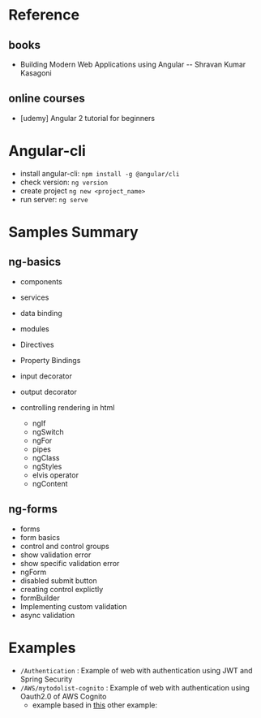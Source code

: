 Reference 
============

## books

* Building Modern Web Applications using Angular  -- Shravan Kumar Kasagoni 

## online courses

* [udemy] Angular 2 tutorial for beginners 


Angular-cli
============

* install angular-cli: `npm install -g @angular/cli`
* check version: `ng version`
* create project `ng new <project_name>`
* run server:   `ng serve`

Samples Summary
================

## ng-basics

* components
* services
* data binding

* modules
* Directives
* Property Bindings
* input decorator
* output decorator
* controlling rendering in html
    * ngIf
    * ngSwitch
    * ngFor
    * pipes
    * ngClass
    * ngStyles
    * elvis operator
    * ngContent


## ng-forms

* forms
* form basics
* control and control groups
* show validation error
* show specific validation error
* ngForm
* disabled submit button
* creating control explictly
* formBuilder
* Implementing custom validation
* async validation


Examples
=============

* `/Authentication` : Example of web with authentication using JWT and Spring Security
* `/AWS/mytodolist-cognito` : Example of web with authentication using Oauth2.0 of AWS Cognito
	* example based in [this](https://github.com/awslabs/aws-serverless-auth-reference-app.git) other example: 


